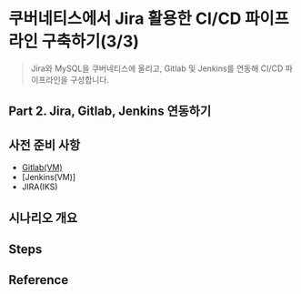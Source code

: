 # 쿠버네티스에서 Jira 활용한 CI/CD 파이프라인 구축하기(3/3)
> Jira와 MySQL을 쿠버네티스에 올리고, Gitlab 및 Jenkins를 연동해 CI/CD 파이프라인을 구성합니다. 

## Part 2. Jira, Gitlab, Jenkins 연동하기

## 사전 준비 사항
- [Gitlab(VM)](https://velog.io/@hamon/Ubuntu18.04에-Gitlab-설치하기)
- [Jenkins(VM)]
- JIRA(IKS)

## 시나리오 개요 

## Steps

## Reference

